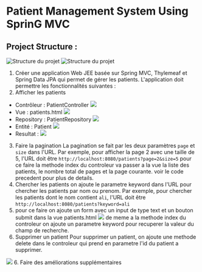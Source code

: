 # Patient Management System Using SprinG MVC

<H2> Project Structure :</H2>
<img src="Capture/capture1.png" alt="Structure du projet">
<img src="Capture/cap1.png" alt="Structure du projet">

1. Créer une application Web JEE basée sur Spring MVC, Thylemeaf et Spring Data JPA qui permet de gérer les patients. L'application doit permettre les fonctionnalités suivantes :
2. Afficher les patients
 - Contrôleur : PatientController
    <img src="Capture/capture2.png">
 - Vue : patients.html
    <img src="Capture/capture3.png">
 - Repository : PatientRepository
    <img src="Capture/cap2.png">
 - Entité : Patient
    <img src="Capture/capture5.png">
 - Resultat :
    <img src="Capture/cap3.png">
3. Faire la pagination
La pagination se fait par les deux paramètres `page` et `size` dans l'URL. Par exemple, pour afficher la page 2 avec une taille de 5, l'URL doit être `http://localhost:8080/patients?page=2&size=5` 
pour ce faire la methode index du controleur va passer a la vue la liste des patients, le nombre total de pages et la page courante.
 voir le code precedent pour plus de details.
4. Chercher les patients
on ajoute le parametre keyword dans l'URL pour chercher les patients par nom ou prenom. Par exemple, pour chercher les patients dont le nom contient `ali`, l'URL doit être `http://localhost:8080/patients?keyword=ali`
5. pour ce faire on ajoute un form avec un input de type text et un bouton submit dans la vue patients.html
    <img src="Capture/capture8.png">
de meme a la methode index du controleur on ajoute un parametre keyword pour recuperer la valeur du champ de recherche.
5. Supprimer un patient 
Pour supprimer un patient, on ajoute une methode delete dans le controleur qui prend en parametre l'id du patient a supprimer.
<img src="Capture/capture9.png">
6. Faire des améliorations supplémentaires